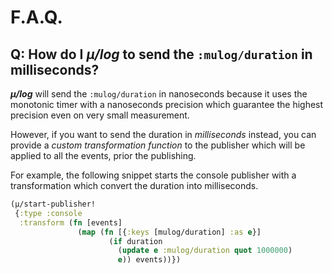 # F.A.Q.

## Q: How do I ***μ/log*** to send the `:mulog/duration` in milliseconds?

***μ/log*** will send the `:mulog/duration` in nanoseconds because it
uses the monotonic timer with a nanoseconds precision which guarantee
the highest precision even on very small measurement.

However, if you want to send the duration in *milliseconds* instead,
you can provide a *custom transformation function* to the publisher
which will be applied to all the events, prior the publishing.

For example, the following snippet starts the console publisher
with a transformation which convert the duration into milliseconds.

```clojure
(μ/start-publisher!
 {:type :console
  :transform (fn [events]
               (map (fn [{:keys [mulog/duration] :as e}]
                      (if duration
                        (update e :mulog/duration quot 1000000)
                        e)) events))})
```
